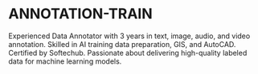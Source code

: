 # ANNOTATION-TRAIN
Experienced Data Annotator with 3 years in text, image, audio, and video annotation. Skilled in AI training data preparation, GIS, and AutoCAD. Certified by Softechub. Passionate about delivering high-quality labeled data for machine learning models.
